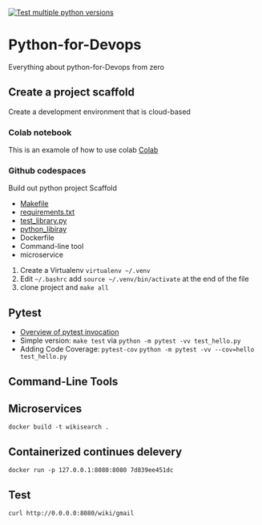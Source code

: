 [![Test multiple python versions](https://github.com/onieio/justpython/actions/workflows/main.yml/badge.svg)](https://github.com/onieio/justpython/actions/workflows/main.yml)
# Python-for-Devops

Everything about python-for-Devops from zero

## Create a project scaffold

Create a development environment that is cloud-based

### Colab notebook 

This is an examole of how to use colab [Colab](https://github.com/onieio/justpython/blob/main/just_start_with_python.ipynb)

### Github codespaces 

Build out python project Scaffold
* [Makefile](https://github.com/onieio/justpython/blob/main/Makefile)
* [requirements.txt](https://github.com/onieio/justpython/blob/main/requirements.txt)
* [test_library.py](https://github.com/onieio/justpython/blob/main/test_devopslib.py)
* [python_libiray](https://github.com/onieio/justpython/tree/main/devopslib)
* Dockerfile
* Command-line tool
* microservice

1. Create a Virtualenv `virtualenv ~/.venv`
2. Edit `~/.bashrc` add `source ~/.venv/bin/activate` at the end of the file 
3. clone project and `make all`

## Pytest 

* [Overview of pytest invocation](https://docs.pytest.org/en/6.2.x/usage.html?highlight=pdb)
* Simple version: `make test` via `python -m pytest -vv test_hello.py`
* Adding Code Coverage: `pytest-cov` `python -m pytest -vv --cov=hello test_hello.py`


## Command-Line Tools 

## Microservices
`docker build -t wikisearch .`

## Containerized continues delevery
`docker run -p 127.0.0.1:8080:8080 7d839ee451dc`

## Test
`curl http://0.0.0.0:8080/wiki/gmail`
